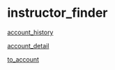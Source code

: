 # instructor_finder

[account_history](https://github.com/kevinclee26/instructor_finder/blob/main/images/account_history.png?raw=true)

[account_detail](https://github.com/kevinclee26/instructor_finder/blob/main/images/account_history.png?raw=true)

[to_account](https://github.com/kevinclee26/instructor_finder/blob/main/images/to_account.png?raw=true)